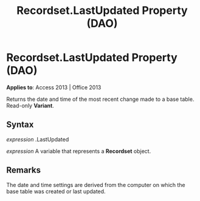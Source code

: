 ﻿---
title: Recordset.LastUpdated Property (DAO)
TOCTitle: LastUpdated Property
ms:assetid: 091a8e10-01c0-20af-7230-cd7103c243a1
ms:mtpsurl: https://msdn.microsoft.com/library/Ff845045(v=office.15)
ms:contentKeyID: 48543116
ms.date: 09/18/2015
mtps_version: v=office.15
---

# Recordset.LastUpdated Property (DAO)


**Applies to**: Access 2013 | Office 2013

Returns the date and time of the most recent change made to a base table. Read-only **Variant**.

## Syntax

*expression* .LastUpdated

*expression* A variable that represents a **Recordset** object.

## Remarks

The date and time settings are derived from the computer on which the base table was created or last updated.

